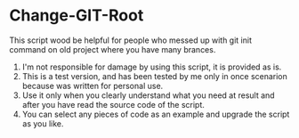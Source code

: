 # Change-GIT-Root
This script wood be helpful for people who messed up with git init command on old project where you have many brances.  
1. I'm not responsible for damage by using this script, it is provided as is. 
2. This is a test version, and has been tested by me only in once scenarion because was written for personal use.
3. Use it only when you clearly understand what you need at result and after you have read the source code of the script.
4. You can select any pieces of code as an example and upgrade the script as you like.

